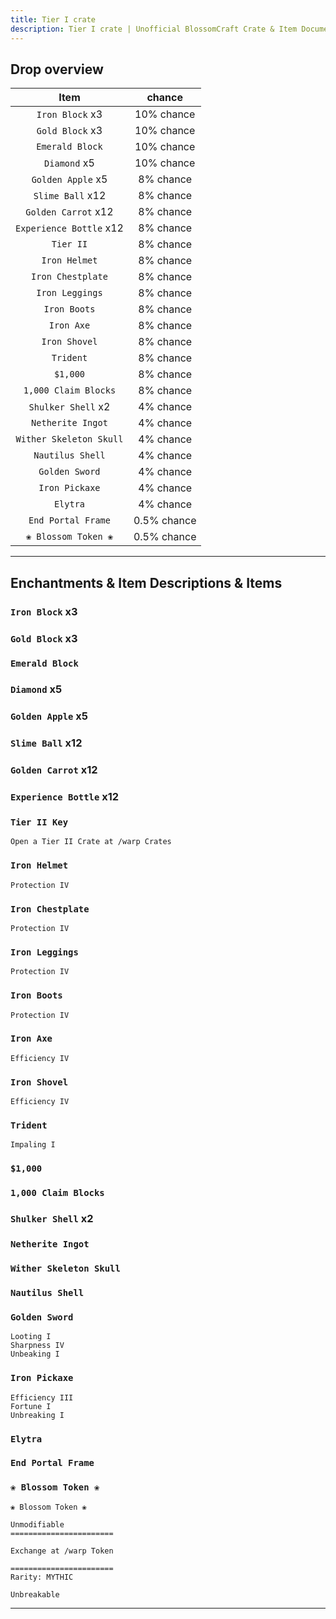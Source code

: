 ```yaml
---
title: Tier I crate
description: Tier I crate | Unofficial BlossomCraft Crate & Item Documentation
---
```


## Drop overview

|          Item          |   chance  |
|:----------------------:|:---------:|
|   `Iron Block` x3   | 10% chance |
|  `Gold Block` x3    | 10% chance |
|    `Emerald Block`   | 10% chance |
|    `Diamond` x5   | 10% chance |
| `Golden Apple` x5   | 8% chance |
|   `Slime Ball` x12  | 8% chance |
|     `Golden Carrot` x12     | 8% chance |
|   `Experience Bottle` x12   | 8% chance |
|    `Tier II`    | 8% chance |
|    `Iron Helmet`    | 8% chance |
|     `Iron Chestplate`     | 8% chance |
| `Iron Leggings` | 8% chance |
|   `Iron Boots`   | 8% chance |
|    `Iron Axe`   | 8% chance |
|     `Iron Shovel`   | 8% chance |
| `Trident` | 8% chance |
|       `$1,000`      | 8% chance |
|    `1,000 Claim Blocks`   | 8% chance |
| `Shulker Shell` x2 | 4% chance |
|  `Netherite Ingot`  | 4% chance |
|      `Wither Skeleton Skull`   | 4% chance |
|   `Nautilus Shell`   | 4% chance |
|  `Golden Sword`  | 4% chance |
|    `Iron Pickaxe`   | 4% chance |
|    `Elytra`   | 4% chance |
|    `End Portal Frame`   | 0.5% chance |
|    `❀ Blossom Token ❀`   | 0.5% chance |

----

## Enchantments & Item Descriptions & Items

### `Iron Block` x3

### `Gold Block` x3

### `Emerald Block`

### `Diamond` x5

### `Golden Apple` x5

### `Slime Ball` x12

### `Golden Carrot` x12

### `Experience Bottle` x12

### `Tier II Key`

```
Open a Tier II Crate at /warp Crates
```

### `Iron Helmet`

```
Protection IV
```

### `Iron Chestplate`

```
Protection IV
```

### `Iron Leggings`

```
Protection IV
```

### `Iron Boots`

```
Protection IV
```

### `Iron Axe`

```
Efficiency IV
```

### `Iron Shovel`

```
Efficiency IV
```

### `Trident`

```
Impaling I
```

### `$1,000`

### `1,000 Claim Blocks`

### `Shulker Shell` x2

### `Netherite Ingot`

### `Wither Skeleton Skull`

### `Nautilus Shell`

### `Golden Sword`

```
Looting I
Sharpness IV
Unbeaking I
```

### `Iron Pickaxe`

```
Efficiency III
Fortune I
Unbreaking I
```

### `Elytra`

### `End Portal Frame`

### `❀ Blossom Token ❀`

```
❀ Blossom Token ❀

Unmodifiable
=======================

Exchange at /warp Token

=======================
Rarity: MYTHIC

Unbreakable
```

----